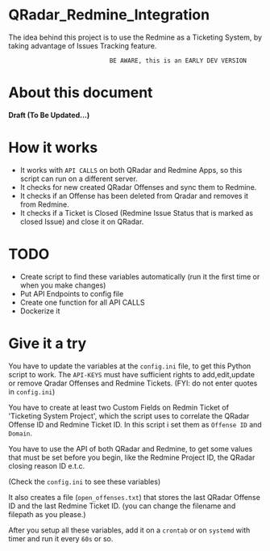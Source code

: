 # QRadar_Redmine_Integration

The idea behind this project is to use the Redmine as a Ticketing System, by taking advantage of Issues Tracking feature.


                                BE AWARE, this is an EARLY DEV VERSION  

# About this document

**Draft (To Be Updated...)**


# How it works
  
  - It works with `API CALLS` on both QRadar and Redmine Apps, so this script can run on a different server. 
  - It checks for new created QRadar Offenses and sync them to Redmine.
  - It checks if an Offense has been deleted from Qradar and removes it from Redmine.
  - It checks if a Ticket is Closed (Redmine Issue Status that is marked as closed Issue) and close it on QRadar.
  
# TODO

  - Create script to find these variables automatically  (run it the first time or when you make changes)
  - Put API Endpoints to config file
  - Create one function for all API CALLS
  - Dockerize it


# Give it a try

You have to update the variables at the `config.ini` file, to get this Python script to work. The `API-KEYS` must have sufficient rights to add,edit,update or remove Qradar Offenses and Redmine Tickets. (FYI: do not enter quotes in `config.ini`)

You have to create at least two Custom Fields on Redmin Ticket of 'Ticketing System Project', which the script uses to correlate the QRadar Offense ID and Redmine Ticket ID.
In this script i set them as `Offense ID` and `Domain`.

You have to use the API of both QRadar and Redmine, to get some values that must be set before you begin, like the Redmine Project ID, the QRadar closing reason ID e.t.c.

(Check the `config.ini` to see these variables)

It also creates a file (`open_offenses.txt`) that stores the last QRadar Offense ID and the last Redmine Ticket ID. (you can change the filename and filepath as you please.)

After you setup all these variables, add it  on a `crontab` or on `systemd` with timer and run it every `60s` or so. 





